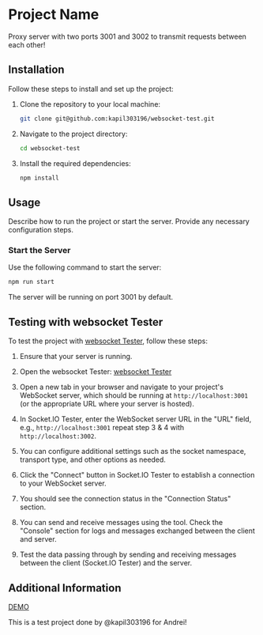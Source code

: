 
# Project Name

Proxy server with two ports 3001 and 3002 to transmit requests between each other!

## Installation

Follow these steps to install and set up the project:

1. Clone the repository to your local machine:

   ```bash
   git clone git@github.com:kapil303196/websocket-test.git
   ```

2. Navigate to the project directory:

   ```bash
   cd websocket-test
   ```

3. Install the required dependencies:

   ```bash
   npm install
   ```

## Usage

Describe how to run the project or start the server. Provide any necessary configuration steps.

### Start the Server

Use the following command to start the server:

```bash
npm run start
```

The server will be running on port 3001 by default.

## Testing with websocket Tester

To test the project with [websocket Tester](https://piehost.com/socketio-tester), follow these steps:

1. Ensure that your server is running.

2. Open the websocket Tester: [websocket Tester](https://piehost.com/socketio-tester)

3. Open a new tab in your browser and navigate to your project's WebSocket server, which should be running at `http://localhost:3001` (or the appropriate URL where your server is hosted).

4. In Socket.IO Tester, enter the WebSocket server URL in the "URL" field, e.g., `http://localhost:3001` repeat step 3 & 4 with `http://localhost:3002`.

5. You can configure additional settings such as the socket namespace, transport type, and other options as needed.

6. Click the "Connect" button in Socket.IO Tester to establish a connection to your WebSocket server.

7. You should see the connection status in the "Connection Status" section.

8. You can send and receive messages using the tool. Check the "Console" section for logs and messages exchanged between the client and server.

9. Test the data passing through by sending and receiving messages between the client (Socket.IO Tester) and the server.

## Additional Information
[DEMO](https://www.loom.com/share/c076a68cfacf491d8bf6d492d85610b0)

This is a test project done by @kapil303196 for Andrei! 
